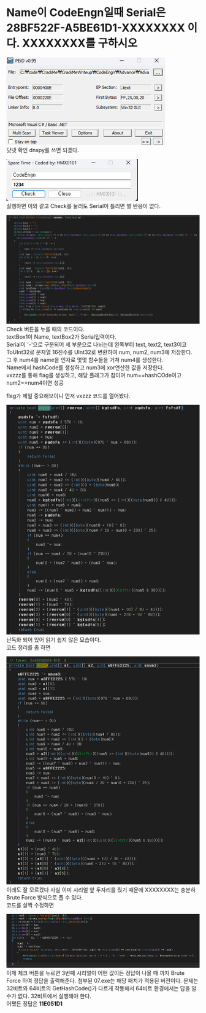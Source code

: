 # Name이 CodeEngn일때 Serial은 28BF522F-A5BE61D1-XXXXXXXX 이다. XXXXXXXX를 구하시오

![alt text](image.png)  
닷넷 확인 dnspy를 쓰면 되겠다.

![alt text](image-1.png)  
실행하면 이와 같고 Check를 눌러도 Serial이 틀리면 별 반응이 없다.

![alt text](image-2.png)  
Check 버튼을 누를 때의 코드이다.  
textBox1이 Name, textBox2가 Serial입력이다.  
Serial이 '-'으로 구분되어 세 부분으로 나뉘는데 왼쪽부터 text, text2, text3이고  
ToUInt32로 문자열 16진수를 UInt32로 변환하여 num, num2, num3에 저장한다.  
그 후 num4를 name을 인자로 몇몇 함수들을 거쳐 num4를 생성한다.  
Name에서 hashCode를 생성하고 num3에 xor연산한 값을 저장한다.  
vxzzz를 통해 flag를 생성하고, 해당 플래그가 참이며 num==hashCOde이고 num2==num4이면 성공

flag가 제일 중요해보이니 먼저 vxzzz 코드를 열어봤다.

![alt text](image-6.png)  
난독화 되어 있어 읽기 쉽지 않은 모습이다.  
코드 정리를 좀 하면

![alt text](image-7.png)  
이래도 잘 모르겠다 사실 이미 시리얼 앞 두자리를 줬기 때문에 XXXXXXXX는 충분히 Brute Force 방식으로 풀 수 있다.  
코드를 살짝 수정하면

![alt text](image-5.png)  
이제 체크 버튼을 누르면 3번째 시리얼이 어떤 값이든 정답이 나올 때 까지 Brute Force 하여 정답을 출력해준다.
첨부된 07.exe는 해당 패치가 적용된 버전이다. 문제는 32비트와 64비트의 GetHashCode()가 다르게 작동해서 64비트 환경에서는 답을 알 수가 없다. 32비트에서 실행해야 한다.  
어쨌든 정답은 **11E051D1**
